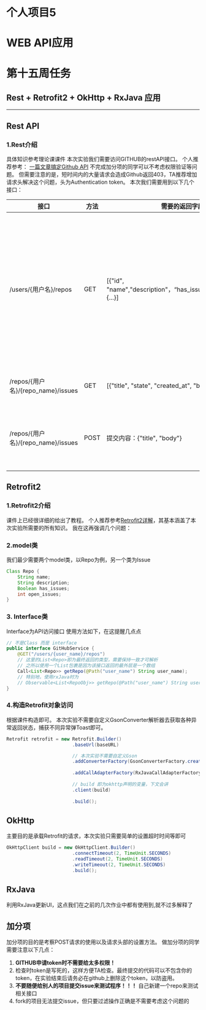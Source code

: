 # 个人项目5
# WEB API应用

# 第十五周任务
## Rest + Retrofit2 + OkHttp + RxJava 应用
---
## Rest API
### 1.Rest介绍
具体知识参考理论课课件
本次实验我们需要访问GITHUB的restAPI接口。
个人推荐参考： [一篇文章搞定Github API](https://segmentfault.com/a/1190000015144126?utm_source=tag-newest)
不完成加分项的同学可以不考虑权限验证等问题。
但需要注意的是，短时间内的大量请求会造成Github返回403，TA推荐增加请求头解决这个问题，头为Authentication token。
本次我们需要用到以下几个接口：

|接口|方法|需要的返回字段|备注|
|--|--|--|--|
|/users/{用户名}/repos|GET|[{"id", "name","description"，“has_issues”,"open_issues"},{...}]|获得某用户所有repo的简介以及issues数目，非本人项目无法提交issue（比如fork的项目）需要过滤|
|/repos/{用户名}/{repo_name}/issues|GET|[{"title", "state", "created_at", "body"},{...}]|获取某人某项目的所有问题|
|/repos/{用户名}/{repo_name}/issues|POST|提交内容：{"title", "body"}|加分项使用，post一个新问题，需要权限验证|

## Retrofit2
### 1.Retrofit2介绍
课件上已经很详细的给出了教程。
个人推荐参考[Retrofit2详解](https://blog.csdn.net/carson_ho/article/details/73732076)，其基本涵盖了本次实验所需要的所有知识。
我在这再强调几个问题：
### 2.model类
我们最少需要两个model类，以Repo为例，另一个类为Issue
```java
Class Repo {
	String name;
	String description;
	Boolean has_issues;
	int open_issues;
}
```
### 3. Interface类
Interface为API访问接口
使用方法如下，在这提醒几点点
```java
// 不是Class 而是 interface
public interface GitHubService {
	@GET("/users/{user_name}/repos")
	// 这里的List<Repo>即为最终返回的类型，需要保持一致才可解析
	// 之所以使用一个List包裹是因为该接口返回的最外层是一个数组
	Call<List<Repo>> getRepo(@Path("user_name") String user_name);
	// 特别地，使用rxJava时为
	// Observable<List<RepoObj>> getRepo(@Path("user_name") String user_name);
}
```

### 4.构造Retrofit对象访问
根据课件构造即可。
本次实验不需要自定义GsonConverter解析器去获取各种异常返回状态，捕获不同异常弹Toast即可。
```java
Retrofit retrofit = new Retrofit.Builder()
                        .baseUrl(baseURL)

                        // 本次实验不需要自定义Gson
                        .addConverterFactory(GsonConverterFactory.create())
                        
                        .addCallAdapterFactory(RxJavaCallAdapterFactory.create())
                        
                        // build 即为okhttp声明的变量，下文会讲
                        .client(build)
                        
                        .build();
```

## OkHttp
主要目的是承载Retrofit的请求，本次实验只需要简单的设置超时时间等即可
```java
OkHttpClient build = new OkHttpClient.Builder()
                        .connectTimeout(2, TimeUnit.SECONDS)
                        .readTimeout(2, TimeUnit.SECONDS)
                        .writeTimeout(2, TimeUnit.SECONDS)
                        .build();
```

## RxJava
利用RxJava更新UI，这点我们在之前的几次作业中都有使用到,就不过多解释了

## 加分项
加分项的目的是考察POST请求的使用以及请求头部的设置方法。
做加分项的同学需要注意以下几点：
1. **GITHUB申请token时不需要给太多权限！**
2. 检查时token是写死的，这样方便TA检查。最终提交的代码可以不包含你的token，在实验结束后请务必在github上删除这个token，以防盗用。
3. **不要随便给别人的项目提交issue来测试程序！！！** 自己新建一个repo来测试相关接口
4. fork的项目无法提交issue，但只要过滤操作正确是不需要考虑这个问题的